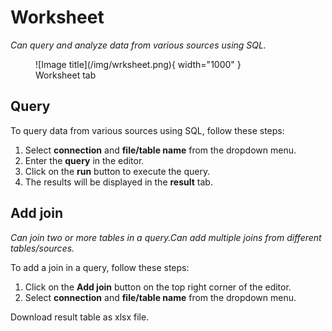 # **Worksheet**

*Can query and analyze data from various sources using SQL.*

<figure markdown="span">
  ![Image title](/img/wrksheet.png){ width="1000" }
  <figcaption>Worksheet tab</figcaption>
</figure>

## **Query**

To query data from various sources using SQL, follow these steps:

1. Select **connection** and **file/table name** from the dropdown menu.
2. Enter the **query** in the editor.
3. Click on the **run** button to execute the query.
4. The results will be displayed in the **result** tab.

## **Add join**

*Can join two or more tables in a query.Can add multiple joins from different tables/sources.*

To add a join in a query, follow these steps:

1. Click on the **Add join** button on the top right corner of the editor.
2. Select **connection** and **file/table name** from the dropdown menu.

Download result table as xlsx file.
